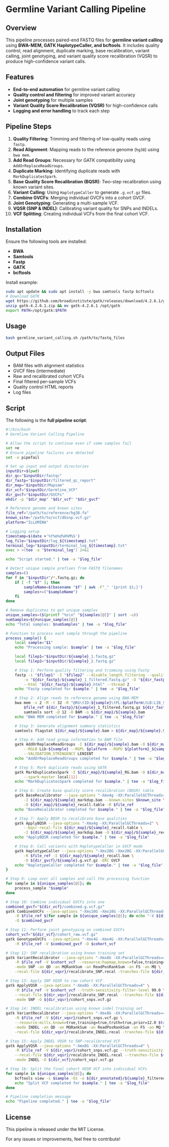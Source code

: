 # Germline Variant Calling Pipeline

## Overview
This pipeline processes paired-end FASTQ files for **germline variant calling** using **BWA-MEM, GATK HaplotypeCaller, and bcftools**. It includes quality control, read alignment, duplicate marking, base recalibration, variant calling, joint genotyping, and variant quality score recalibration (VQSR) to produce high-confidence variant calls.

## Features
- **End-to-end automation** for germline variant calling
- **Quality control and filtering** for improved variant accuracy
- **Joint genotyping** for multiple samples
- **Variant Quality Score Recalibration (VQSR)** for high-confidence calls
- **Logging and error handling** to track each step

## Pipeline Steps

1. **Quality Filtering**: Trimming and filtering of low-quality reads using `fastp`.
2. **Read Alignment**: Mapping reads to the reference genome (`hg38`) using `bwa mem`.
3. **Add Read Groups**: Necessary for GATK compatibility using `AddOrReplaceReadGroups`.
4. **Duplicate Marking**: Identifying duplicate reads with `MarkDuplicatesSpark`.
5. **Base Quality Score Recalibration (BQSR)**: Two-step recalibration using known variant sites.
6. **Variant Calling**: Using `HaplotypeCaller` to generate `.g.vcf.gz` files.
7. **Combine GVCFs**: Merging individual GVCFs into a cohort GVCF.
8. **Joint Genotyping**: Generating a multi-sample VCF.
9. **VQSR (SNP & INDEL)**: Calibrating variant quality for SNPs and INDELs.
10. **VCF Splitting**: Creating individual VCFs from the final cohort VCF.

## Installation
Ensure the following tools are installed:
- **BWA**
- **Samtools**
- **Fastp**
- **GATK**
- **bcftools**

Install example:
```sh
sudo apt update && sudo apt install -y bwa samtools fastp bcftools
# Download GATK
wget https://github.com/broadinstitute/gatk/releases/download/4.2.6.1/gatk-4.2.6.1.zip
unzip gatk-4.2.6.1.zip && mv gatk-4.2.6.1 /opt/gatk
export PATH=/opt/gatk:$PATH
```

## Usage
```sh
bash germline_variant_calling.sh /path/to/fastq_files
```

## Output Files
- BAM files with alignment statistics
- GVCF files (intermediate)
- Raw and recalibrated cohort VCFs
- Final filtered per-sample VCFs
- Quality control HTML reports
- Log files

## Script
The following is the **full pipeline script**:

```bash
#!/bin/bash
# Germline Variant Calling Pipeline

# Allow the script to continue even if some samples fail
set +e
# Ensure pipeline failures are detected
set -o pipefail

# Set up input and output directories
inputDir=$(pwd)
dir_qc="$inputDir/fastqc"
dir_fastp="$inputDir/filtered_qc_report"
dir_map="$inputDir/Mapsam"
dir_vcf="$inputDir/Germline_VCF"
dir_gvcf="$inputDir/GVCFs"
mkdir -p "$dir_map" "$dir_vcf" "$dir_gvcf"

# Reference genome and known sites
file_ref="/path/to/reference/hg38.fa"
known_site="/path/to/vcf/dbsnp.vcf.gz"
platform="ILLUMINA"

# Logging setup
timestamp=$(date +'%Y%m%d%H%M%S')
log_file="$inputDir/log_${timestamp}.txt"
terminal_log="$inputDir/terminal_log_${timestamp}.txt"
exec > >(tee -a "$terminal_log") 2>&1

echo "Script started." | tee -a "$log_file"

# Detect unique sample prefixes from FASTQ filenames
samples=()
for f in "$inputDir"/*.fastq.gz; do
    if [ -f "$f" ]; then
        sampleName=$(basename "$f" | awk -F"_" '{print $1;}')
        samples+=("$sampleName")
    fi
done

# Remove duplicates to get unique samples
unique_samples=($(printf "%s\n" "${samples[@]}" | sort -u))
numSamples=${#unique_samples[@]}
echo "Total samples: $numSamples" | tee -a "$log_file"

# Function to process each sample through the pipeline
process_sample() {
    local sample="$1"
    echo "Processing sample: $sample" | tee -a "$log_file"

    local filep1="$inputDir/${sample}_1.fastq.gz"
    local filep2="$inputDir/${sample}_2.fastq.gz"

    # Step 1: Perform quality filtering and trimming using Fastp
    fastp -i "$filep1" -I "$filep2" --disable_length_filtering --qualified_quality_phred 30 \
        -o "${dir_fastp}/${sample}_1_filtered.fastq.gz" -O "${dir_fastp}/${sample}_2_filtered.fastq.gz" \
        --html "${dir_fastp}/${sample}.html" --thread 2
    echo "Fastp completed for $sample." | tee -a "$log_file"

    # Step 2: Align reads to reference genome using BWA-MEM
    bwa mem -v 2 -M -t 32 -R "@RG\tID:${sample}\tPL:$platform\tLB:LIB_${sample}\tSM:${sample}" \
        $file_ref ${dir_fastp}/${sample}_1_filtered.fastq.gz ${dir_fastp}/${sample}_2_filtered.fastq.gz | \
        samtools sort -@ 12 -O BAM -o ${dir_map}/${sample}.bam
    echo "BWA MEM completed for $sample." | tee -a "$log_file"

    # Step 3: Generate alignment summary statistics
    samtools flagstat ${dir_map}/${sample}.bam > ${dir_map}/${sample}.Stat.txt

    # Step 4: Add read group information to BAM file
    gatk AddOrReplaceReadGroups -I ${dir_map}/${sample}.bam -O ${dir_map}/${sample}_RG.bam \
        --RGLB Lib-${sample} --RGPL $platform --RGPU ${platform}_${sample} --RGSM $sample \
        --VALIDATION_STRINGENCY LENIENT
    echo "AddOrReplaceReadGroups completed for $sample." | tee -a "$log_file"

    # Step 5: Mark duplicate reads using GATK
    gatk MarkDuplicatesSpark -I ${dir_map}/${sample}_RG.bam -O ${dir_map}/${sample}_markdup.bam \
        --spark-master local[12]
    echo "MarkDuplicatesSpark completed for $sample." | tee -a "$log_file"

    # Step 6: Create base quality score recalibration (BQSR) table
    gatk BaseRecalibrator --java-options "-Xmx4g -XX:ParallelGCThreads=2" \
        -I ${dir_map}/${sample}_markdup.bam --known-sites $known_site \
        -O ${dir_map}/${sample}_recall.table -R $file_ref
    echo "BaseRecalibrator completed for $sample." | tee -a "$log_file"

    # Step 7: Apply BQSR to recalibrate base qualities
    gatk ApplyBQSR --java-options "-Xmx4g -XX:ParallelGCThreads=2" \
        --bqsr-recal-file ${dir_map}/${sample}_recall.table \
        -I ${dir_map}/${sample}_markdup.bam -O ${dir_map}/${sample}_recall.bam -R $file_ref
    echo "ApplyBQSR completed for $sample." | tee -a "$log_file"

    # Step 8: Call variants with HaplotypeCaller in GVCF mode
    gatk HaplotypeCaller --java-options "-Xms20G -Xmx20G -XX:ParallelGCThreads=2" \
        -R $file_ref -I ${dir_map}/${sample}_recall.bam \
        -O ${dir_gvcf}/${sample}.g.vcf.gz -ERC GVCF
    echo "HaplotypeCaller completed for $sample." | tee -a "$log_file"
}

# Step 9: Loop over all samples and call the processing function
for sample in ${unique_samples[@]}; do
    process_sample "$sample"
done

# Step 10: Combine individual GVCFs into one
combined_gvcf="${dir_vcf}/combined.g.vcf.gz"
gatk CombineGVCFs --java-options "-Xms10G -Xmx10G -XX:ParallelGCThreads=4" \
    -R $file_ref $(for sample in ${unique_samples[@]}; do echo "-V ${dir_gvcf}/${sample}.g.vcf.gz"; done) \
    -O $combined_gvcf

# Step 11: Perform joint genotyping on combined GVCFs
cohort_vcf="${dir_vcf}/cohort_raw.vcf.gz"
gatk GenotypeGVCFs --java-options "-Xms4G -Xmx4G -XX:ParallelGCThreads=4" \
    -R $file_ref -V $combined_gvcf -O $cohort_vcf

# Step 12: SNP recalibration using known training set
gatk VariantRecalibrator --java-options "-Xmx8G -XX:ParallelGCThreads=4" \
    -R $file_ref -V $cohort_vcf --resource:hapmap,known=false,training=true,truth=true,prior=15.0 $training_set_snps \
    -mode SNP -an QD -an MQRankSum -an ReadPosRankSum -an FS -an MQ \
    -recal-file ${dir_vqsr}/recalibrate_SNP.recal -tranches-file ${dir_vqsr}/recalibrate_SNP.tranches

# Step 13: Apply SNP VQSR to raw cohort VCF
gatk ApplyVQSR --java-options "-Xmx8G -XX:ParallelGCThreads=4" \
    -R $file_ref -V $cohort_vcf --truth-sensitivity-filter-level 99.0 \
    --recal-file ${dir_vqsr}/recalibrate_SNP.recal --tranches-file ${dir_vqsr}/recalibrate_SNP.tranches \
    -mode SNP -O ${dir_vqsr}/cohort_snps.vcf.gz

# Step 14: INDEL recalibration using known indel training set
gatk VariantRecalibrator --java-options "-Xmx8G -XX:ParallelGCThreads=4" \
    -R $file_ref -V ${dir_vqsr}/cohort_snps.vcf.gz \
    --resource:mills,known=true,training=true,truth=true,prior=12.0 $training_set_indels \
    -mode INDEL -an QD -an MQRankSum -an ReadPosRankSum -an FS -an MQ \
    -recal-file ${dir_vqsr}/recalibrate_INDEL.recal -tranches-file ${dir_vqsr}/recalibrate_INDEL.tranches

# Step 15: Apply INDEL VQSR to SNP-recalibrated VCF
gatk ApplyVQSR --java-options "-Xmx8G -XX:ParallelGCThreads=4" \
    -R $file_ref -V ${dir_vqsr}/cohort_snps.vcf.gz --truth-sensitivity-filter-level 99.0 \
    --recal-file ${dir_vqsr}/recalibrate_INDEL.recal --tranches-file ${dir_vqsr}/recalibrate_INDEL.tranches \
    -mode INDEL -O ${dir_vcf}/cohort_vqsr.vcf.gz

# Step 16: Split the final cohort VQSR VCF into individual VCFs
for sample in ${unique_samples[@]}; do
    bcftools view -s $sample -Oz -o ${dir_annotated}/${sample}_filtered.vcf.gz ${dir_vcf}/cohort_vqsr.vcf.gz
    echo "Split VCF completed for $sample." | tee -a "$log_file"
done

# Pipeline completion message
echo "Pipeline completed." | tee -a "$log_file"
```

## License
This pipeline is released under the MIT License.

For any issues or improvements, feel free to contribute!
